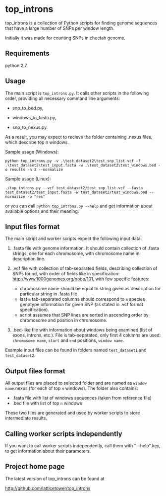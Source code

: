 top_introns
===========

top_introns is a collection of Python scripts for finding genome sequences that have a large number of SNPs per window length.

Initially it was made for counting SNPs in cheetah genome.

Requirements
------------
python 2.7

Usage
-----

The main script is ```top_introns.py```. It calls other scripts in the following order, providing all necessary command line arguments:

- snp_to_bed.py,

- windows_to_fasta.py,

- snp_to_nexus.py.

As a result, you may expect to recieve the folder containing .nexus files, which describe top n windows.

Sample usage (Windows):

```
python top_introns.py -v .\test_dataset2\test_snp_list.vcf -f .\test_dataset2\test_input.fasta -w .\test_dataset2\test_windows.bed -o results -n 3 --normalize
```
Sample usage (Linux):
```
./top_introns.py --vcf test_dataset2/test_snp_list.vcf --fasta test_dataset2/test_input.fasta -w test_dataset2/test_windows.bed --normalize -o "res"
```
or you can call ```python top_introns.py --help``` and get information about available options and their meaning.

Input files format
------------------
The main script and worker scripts expect the following input data:

1. .fasta file with genome information. It should contain collection of .fasta strings, one for each chromosome, with chromosome name in description line.

2. .vcf file with collection of tab-separated fields, describing collection of SNPs found, with order of fields like in specification:
    http://www.1000genomes.org/node/101, with few specific features:
   + chromosome name should be equal to string given as description for particular string in .fasta file
   + last `m` tab-separated columns should correspond to `m` species genotype information for given SNP (as stated in .vcf format specification).
   + script assumes that SNP lines are sorted in ascending order by chromosome and position in chromosome.

3. .bed-like file with information about windows being examined (list of exons, introns, etc.). File is tab-separated, only first 4 columns are used: `chromosome name`, `start` and `end` positions, `window name`.

Example input files can be found in folders named `test_dataset1` and `test_dataset2`.

Output files format
-------------------
All output files are placed to selected folder and are named as `window name`.nexus (for each of top `n` windows).
The folder also contains:
  + .fasta file with list of windows sequences (taken from reference file)
  + .bed file with list of top `n` windows

These two files are generated and used by worker scripts to store intermediate results.

Calling worker scripts independently
------------------------------------
If you want to call worker scripts independently, call them with "--help" key, to get information about their parameters.

Project home page
-----------------

The latest version of top_introns can be found at

http://github.com/latticetower/top_introns
